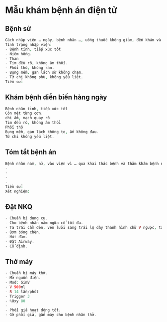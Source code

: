# Mẫu khám bệnh án điện tử
## Bệnh sử
```php
Cách nhập viện … ngày, bệnh nhân …, uống thuốc không giảm, đến khám và nhập viện.
Tình trạng nhập viện:
- Bệnh tỉnh, tiếp xúc tốt
- Niêm hồng.
- Than 
- Tim đều rõ, không âm thổi.
- Phổi thô, không ran.
- Bụng mềm, gan lách sờ không chạm.
- Tứ chi không phù, không yếu liệt.
Tiền sử: 
```

## Khám bệnh diễn biến hàng ngày
```php
Bệnh nhân tỉnh, tiếp xức tốt
Còn mệt từng cơn.
chi ấm, mạch quay rõ
Tim đều rõ, không âm thổi
Phổi thô
Bụng mềm, gan lách không to, ấn không đau.
Tứ chi không yếu liệt.
```

## Tóm tắt bệnh án
```php
Bệnh nhân nam, nữ, vào viện vì … qua khai thác bệnh và thăm khám bệnh nhân có:
- 
- 
- 
- 
Tiền sử:
Xét nghiệm:
```

## Đặt NKQ
```php
- Chuẩn bị dụng cụ.
- Cho bệnh nhân nằm ngữa cổ tối đa.
- Ta trái cầm đèn, vén lưỡi sang trái lộ dây thanh hình chữ V ngược, tay phải cầm NKQ đưa qua dây thanh # 2cm.
- Bơm bóng chèn.
- Hút đàm.
- Đặt Airway.
- Cố định.
```

## Thở máy
```php
- Chuẩn bị máy thở.
- Mở nguồn điện.
- Mod: SimV
- V 500ml
- R 14 lần/phút
- Trigger 3
- %Oxy 80
-
- Phổi giả hoạt động tốt.
- Gỡ phổi giả, gắn máy cho bệnh nhân thở.
```



